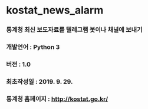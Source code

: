 # kostat_news_alarm
### 통계청 최신 보도자료를 텔레그램 봇이나 채널에 보내기
### 개발언어 : Python 3
### 버전 :  1.0
### 최초작성일 : 2019. 9. 29.
### 통계청 홈페이지 : http://kostat.go.kr/
